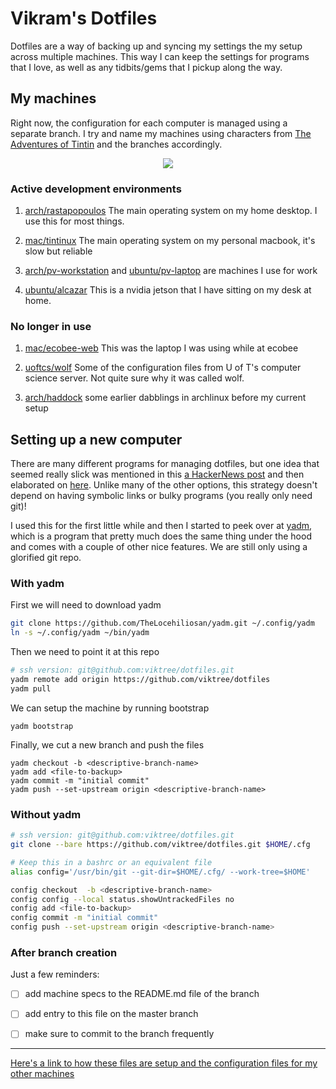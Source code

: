 # Vikram's Dotfiles

Dotfiles are a way of backing up and syncing my settings the my setup across multiple machines. This way I can keep the settings for programs that I love, as well as any tidbits/gems that I pickup along the way.



## My machines

Right now, the configuration for each computer is managed using a separate branch. I try and name my machines using characters from [The Adventures of Tintin](https://en.wikipedia.org/wiki/The_Adventures_of_Tintin) and the branches accordingly.

<p align="center">
  <img src="https://upload.wikimedia.org/wikipedia/en/e/ed/Tintin-mainSupportingCharacters.png">
</p>


### Active development environments

1. [arch/rastapopoulos](https://github.com/viktree/dotfiles/tree/arch/rastapopoulos) The main operating system on my home desktop. I use this for most things.

2. [mac/tintinux](https://github.com/viktree/dotfiles/tree/mac/tintinux) The main operating system on my personal macbook, it's slow but reliable

3. [arch/pv-workstation](https://github.com/viktree/dotfiles/tree/arch/pv-workstation) and [ubuntu/pv-laptop](https://github.com/viktree/dotfiles/tree/ubuntu/pv-laptop) are machines I use for work

4. [ubuntu/alcazar](https://github.com/viktree/dotfiles/tree/ubuntu/jetson-nano) This is a nvidia jetson that I have sitting on my desk at home.



### No longer in use

1. [mac/ecobee-web](https://github.com/viktree/dotfiles/tree/mac/ecobee-web) This was the laptop I was using while at ecobee

2. [uoftcs/wolf](https://github.com/viktree/dotfiles/tree/uoftcs/wolf) Some of the configuration files from U of T's computer science server. Not quite sure why it was called wolf.

3. [arch/haddock](https://github.com/viktree/dotfiles/tree/arch/haddock) some earlier dabblings in archlinux before my current setup


## Setting up a new computer

There are many different programs for managing dotfiles, but one idea that seemed really slick was mentioned in this [a HackerNews post](https://news.ycombinator.com/item?id=11070797) and then elaborated on [here](https://developer.atlassian.com/blog/2016/02/best-way-to-store-dotfiles-git-bare-repo/). Unlike many of the other options, this strategy doesn't depend on having symbolic links or bulky programs (you really only need git)!



I used this for the first little while and then I started to peek over at [yadm](https://yadm.io/), which is a program that pretty much does the same thing under the hood and comes with a couple of other nice features. We are still only using a glorified git repo.



### With yadm

First we will need to download yadm

```bash
git clone https://github.com/TheLocehiliosan/yadm.git ~/.config/yadm
ln -s ~/.config/yadm ~/bin/yadm
```

Then we need to point it at this repo

```bash
# ssh version: git@github.com:viktree/dotfiles.git
yadm remote add origin https://github.com/viktree/dotfiles
yadm pull
```

We can setup the machine by running bootstrap
```
yadm bootstrap
```

Finally, we cut a new branch and push the files

```
yadm checkout -b <descriptive-branch-name>
yadm add <file-to-backup>
yadm commit -m "initial commit"
yadm push --set-upstream origin <descriptive-branch-name>
```



### Without yadm

```bash
# ssh version: git@github.com:viktree/dotfiles.git
git clone --bare https://github.com/viktree/dotfiles.git $HOME/.cfg

# Keep this in a bashrc or an equivalent file
alias config='/usr/bin/git --git-dir=$HOME/.cfg/ --work-tree=$HOME'

config checkout  -b <descriptive-branch-name>
config config --local status.showUntrackedFiles no
config add <file-to-backup>
config commit -m "initial commit"
config push --set-upstream origin <descriptive-branch-name>
```



### After branch creation

Just a few reminders:

- [ ] add machine specs to the README.md file of the branch
- [ ] add entry to this file on the master branch
- [ ] make sure to commit to the branch frequently


---

[Here's a link to how these files are setup and the configuration files for my other machines](https://github.com/viktree/dotfiles)

